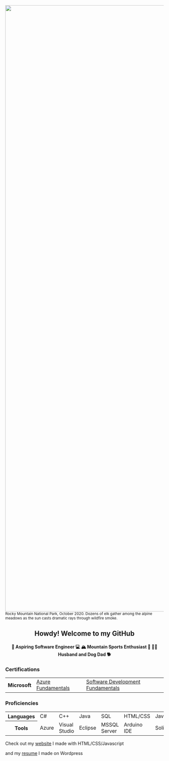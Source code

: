 <img src="https://www.farawayfound.com/images/rmnp/rmnpano.jpg" width=1920>
<sup> Rocky Mountain National Park, October 2020. Dozens of elk gather among the alpine meadows as the sun casts dramatic rays through wildfire smoke.</sup>

<h2 align="center"> Howdy! Welcome to my GitHub </h2>

<h4 align="center"> 🔭 Aspiring Software Engineer 💻 🏔️ Mountain Sports Enthusiast 🤙 🦸‍♀️ Husband and Dog Dad 🐕  </h4>

<h3> Certifications </h3>
<table style="width:100%">
  <tr>
    <th>Microsoft</th>
    <td><a href="https://www.youracclaim.com/badges/a4b6d7b8-3c5a-4290-8a6f-a567423bca10/public_url">Azure Fundamentals</a></td>
    <td><a href="https://www.youracclaim.com/badges/6c9ab878-4474-478e-91e8-e6403382e2dc/public_url">Software Development Fundamentals</a></td>
  </tr>
</table>

<h3> Proficiencies </h3>
<table style="width:100%">
  <tr>
    <th>Languages</th>
    <td>C#</td>
    <td>C++</td>
    <td>Java</td>
    <td>SQL</td>
    <td>HTML/CSS</td>
    <td>Javascript</td>
  </tr>
  <tr>
    <th>Tools</th>
    <td>Azure</td>
    <td>Visual Studio</td>
    <td>Eclipse</td>
    <td>MSSQL Server</td>
    <td>Arduino IDE</td>
    <td>Solidworks</td>
    
  </tr>
</table>
<p> Check out my <a href="https://farawayfound.com" target="_blank">website</a> I made with HTML/CSS/Javascript </p>
<p> and my <a href="https://davidchui.work" target="_blank">resume</a> I made on Wordpress </p>

<!--
**farawayfound/farawayfound** is a ✨ _special_ ✨ repository because its `README.md` (this file) appears on your GitHub profile.

Here are some ideas to get you started:

- 🔭 I’m currently working on ...
- 🌱 I’m currently learning ...
- 👯 I’m looking to collaborate on ...
- 🤔 I’m looking for help with ...
- 💬 Ask me about ...
- 📫 How to reach me: ...
- 😄 Pronouns: ...
- ⚡ Fun fact: ...
-->
